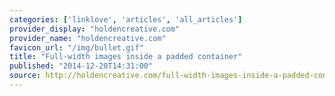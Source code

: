 ```yaml
---
categories: ['linklove', 'articles', 'all_articles']
provider_display: "holdencreative.com"
provider_name: "holdencreative.com"
favicon_url: "/img/bullet.gif"
title: "Full-width images inside a padded container"
published: "2014-12-20T14:31:00"
source: http://holdencreative.com/full-width-images-inside-a-padded-container-2/
---
```

